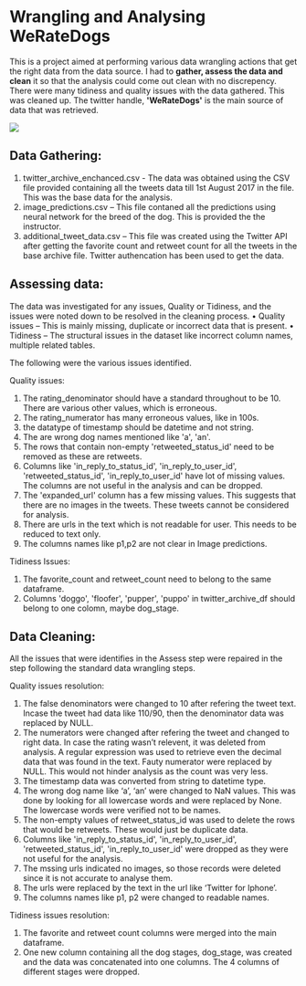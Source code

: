 # Wrangling and Analysing WeRateDogs 
This is a project aimed at performing various data wrangling actions that get the right data from the data source. 
I had to <b>gather, assess the data and clean</b> it so that the analysis could come out clean with no discrepency. 
There were many tidiness and quality issues with the data gathered. This was cleaned up.
The twitter handle, <b>'WeRateDogs'</b> is the main source of data that was retrieved.

<img src='https://d17h27t6h515a5.cloudfront.net/topher/2017/October/59dd378f_dog-rates-social/dog-rates-social.jpg'/>

## Data Gathering:

1. twitter_archive_enchanced.csv - The data was obtained using the CSV file provided containing all the tweets data till 1st August 2017 in the file. This was the base data for the analysis.
2. image_predictions.csv – This file contaned all the predictions using neural network for the breed of the dog. This is provided the the instructor.
3. additional_tweet_data.csv – This file was created using the Twitter API after getting the favorite count and retweet count for all the tweets in the base archive file. Twitter authencation has been used to get the data.

## Assessing data:

The data was investigated for any issues, Quality or Tidiness, and the issues were noted down to be resolved in the cleaning process. 
    • Quality issues – This is mainly missing, duplicate or incorrect data that is present.
    • Tidiness – The structural issues in the dataset like incorrect column names, multiple related tables.
       
The following were the various issues identified.


Quality issues:
1. The rating_denominator should have a standard throughout to be 10. There are various other values, which is erroneous.
2. The rating_numerator has many erroneous values, like in 100s.
3. the datatype of timestamp should be datetime and not string.
4. The are wrong dog names mentioned like 'a', 'an'.
5. The rows that contain non-empty 'retweeted_status_id'  need to be removed as these are retweets.
6. Columns like 'in_reply_to_status_id', 'in_reply_to_user_id', 'retweeted_status_id', 'in_reply_to_user_id' have lot of missing values. The columns are not useful in the analysis and can be dropped.
7. The 'expanded_url' column has a few missing values. This suggests that there are no images in the tweets. These tweets cannot be considered for analysis.
8. There are urls in the text which is not readable for user. This needs to be reduced to text only.
9. The columns names like p1,p2 are not clear in Image predictions.

Tidiness Issues:
1. The favorite_count and retweet_count need to belong to the same dataframe.
2. Columns 'doggo', 'floofer', 'pupper', 'puppo' in twitter_archive_df should belong to one colomn, maybe dog_stage.

## Data Cleaning:
All the issues that were identifies in the Assess step were repaired in the step following the standard data wrangling steps.

Quality issues resolution:
1. The false denominators were changed to 10 after refering the tweet text. Incase the tweet had data like 110/90, then the denominator data was replaced by NULL.
2. The numerators were changed after refering the tweet and changed to right data. In case the rating wasn’t relevent, it was deleted from analysis. A regular expression was used to retrieve even the decimal data that was found in the text. Fauty numerator were replaced by NULL. This would not hinder analysis as the count was very less.
3. The timestamp data was converted from string to datetime type.
4. The wrong dog name like ‘a’, ‘an’ were changed to NaN values. This was done by looking for all lowercase words and were replaced by None. The lowercase words were verified not to be names.
5. The non-empty values of retweet_status_id was used to delete the rows that would be retweets. These would just be duplicate data.
6. Columns like 'in_reply_to_status_id', 'in_reply_to_user_id', 'retweeted_status_id', 'in_reply_to_user_id' were dropped as they were not useful for the analysis.
7. The mssing urls indicated no images, so those records were deleted since it is not accurate to analyse them.
8. The urls were replaced by the text in the url like ‘Twitter for Iphone’.
9. The columns names like p1, p2 were changed to readable names.

Tidiness issues resolution:
1. The favorite and retweet count columns were merged into the main dataframe.
2. One new column containing all the dog stages, dog_stage, was created and the data was concatenated into one columns. The 4 columns of different stages were dropped.
